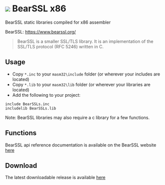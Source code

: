 # ![](../assets/BearSSL.png) BearSSL x86

BearSSL static libraries compiled for x86 assembler 

BearSSL: https://www.bearssl.org/

> BearSSL is a smaller SSL/TLS library. It is an implementation of the SSL/TLS protocol (RFC 5246) written in C.
>

## Usage

* Copy `*.inc` to your `masm32\include` folder (or wherever your includes are located)
* Copy `*.lib` to your `masm32\lib` folder (or wherever your libraries are located)
* Add the following to your project:
```assembly
include BearSSLs.inc
includelib BearSSLs.lib
```
Note: BearSSL libraries may also require a c library for a few functions.

## Functions

BearSSL api reference documentation is available on the BearSSL website [here](https://www.bearssl.org/apidoc/index.html)

## Download

The latest downloadable release is available [here](https://github.com/mrfearless/libraries/blob/master/releases/BearSSL_x86.zip?raw=true)
